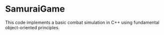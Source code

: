 # SamuraiGame
This code implements a basic combat simulation in C++ using fundamental object-oriented principles.
